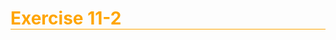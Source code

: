 # Exercise 11-2
<!DOCTYPE html>
<html>
<head>
    <meta charset="utf-8">
    <title>Cooking with Daniel from Nada Surf</title>
    <style>
    h1{
        color: Orange;
        border-bottom: 1px solid orange;
    }

    h2{
        color: orange;
        margin-left: 100px;
    }

    p{
        font-size: large;
        font-family: sans-serif;
        margin-left: 100px;
    }

    img{
        float: right;
        margin: 0 12px;
    }
    </style>
</head>


<body>
<h1>Cooking with Danile from Nada Surf</h1>

<p>I had the pleasure of spending  a crisp, Spring day is Portsmouth, NH cooking and chattin with Daniel Lorca of the band Nada Surf as he prepared a gourmet, sit-down dinner for 28 pals.
</p>

<p>When I first invited Nada Surf to be on the show, I was told that Daniel Lorca was the guy I wanted to talk to. Then Daniel emailed his response:"i'm way into it, but i don't want to talk about it, i wanna do it." After years of only having access to touring bands between their sound check and set, I've been doing a lot of <i>talking</i> about cooking with rockstars. To actually cook with a band was a dream come true.

<h2>Six-hour Salad</h2>
<img src="https://static01.nyt.com/images/2017/09/25/dining/bonebrothchickenstock/bonebrothchickenstock-articleLarge.jpg" alt="CookingImage">

<p>Daniel prepared a salad of arugula, smoked tomoatoes, tomato jam, and grilled avacado(it's as good as it sounds!). I jokingly called called it "6-hour Salad" because that's how long he worked on it. The fresh tomatoes were slowly smoked over woodchips in the grill, and when they were softened, Daniel separated out the seeds which he reduced into a smoky jam. The tomatoes were cut into strips to put on the salads. As the day meandered, the avocados finally went on the grill after dark. I was on the flashlight duty while Daniel checked for the perfect grill marks.</p>

<p>I wrote up a streamlined adaptation of his recipe that requires <i>much</i> less time and serves 6 people instead of <i>five</i>times that amount.</p>

<h2>The Main Course</h2>

<p>In addition to the smoky grilled salad, Daniel served tarragon cornish hens with a cognac cream sauce loaded with chanterelles and grapes, and wild rice with grilled ramps (wild garlicky leeks). Dinner was served close to midnight, but it was a party so nobody cared.</p>

<p>We left that night (technically, early the next morning) with full bellies, new cooking tips, and nearly 5 hours of footage. I'm considering renaming the show "Cooking with Nada Surf".

</body>
</html>

